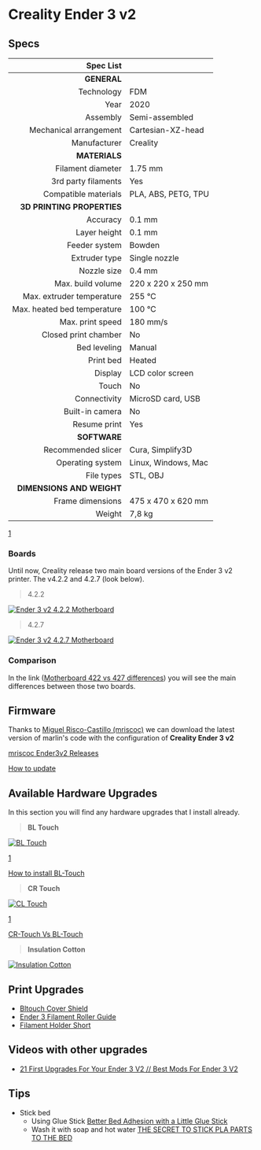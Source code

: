# Creality Ender 3 v2

## Specs

|                   Spec List |                     |
| ---------------------------:|:------------------- |
|                 **GENERAL** |                     |
|                  Technology | FDM                 |
|                        Year | 2020                |
|                    Assembly | Semi-assembled      |
|      Mechanical arrangement | Cartesian-XZ-head   |
|                Manufacturer | Creality            |
|               **MATERIALS** |                     |
|           Filament diameter | 1.75 mm             |
|         3rd party filaments | Yes                 |
|        Compatible materials | PLA, ABS, PETG, TPU |
|  **3D PRINTING PROPERTIES** |                     |
|                    Accuracy | 0.1 mm              |
|                Layer height | 0.1 mm              |
|               Feeder system | Bowden              |
|               Extruder type | Single nozzle       |
|                 Nozzle size | 0.4 mm              |
|           Max. build volume | 220 x 220 x 250 mm  |
|   Max. extruder temperature | 255 °C              |
| Max. heated bed temperature | 100 °C              |
|            Max. print speed | 180 mm/s            |
|        Closed print chamber | No                  |
|                Bed leveling | Manual              |
|                   Print bed | Heated              |
|                     Display | LCD color screen    |
|                       Touch | No                  |
|                Connectivity | MicroSD card, USB   |
|             Built-in camera | No                  |
|                Resume print | Yes                 |
|                **SOFTWARE** |                     |
|          Recommended slicer | Cura, Simplify3D    |
|            Operating system | Linux, Windows, Mac |
|                  File types | STL, OBJ            |
|   **DIMENSIONS AND WEIGHT** |                     |
|            Frame dimensions | 475 x 470 x 620 mm  |
|                      Weight | 7,8 kg              |

[1](https://all3dp.com/1/creality-ender-3-v2-review-3d-printer-specs/)

### Boards

Until now, Creality release two main board versions of the Ender 3 v2 printer. The v4.2.2 and 4.2.7 (look below).

> 4.2.2

<a href="/assets/images/ender_3_v2/ender_3_v2_4.2.2_board.jpeg" target="_blank">
  <img src="/assets/images/ender_3_v2/ender_3_v2_4.2.2_board.jpeg" alt="Ender 3 v2 4.2.2 Motherboard" class="img-small-600"/>
</a>

> 4.2.7

<a href="/assets/images/ender_3_v2/ender_3_v2_4.2.7_board.jpeg" target="_blank">
  <img src="/assets/images/ender_3_v2/ender_3_v2_4.2.7_board.jpeg" alt="Ender 3 v2 4.2.7 Motherboard"  class="img-small-600"/>
</a>

### Comparison

In the link ([Motherboard 422 vs 427 differences](https://www.reddit.com/r/ender3/comments/imhr87/mainboard_422_vs_427_differences/))
you will see the main differences between those two boards.

## Firmware

Thanks to [Miguel Risco-Castillo (mriscoc)](https://github.com/mriscoc) we can download the latest version of
marlin's code with the configuration of **Creality Ender 3 v2**

[mriscoc Ender3v2 Releases](https://github.com/mriscoc/Marlin_Ender3v2/releases)

[How to update](https://github.com/mriscoc/Marlin_Ender3v2/wiki/How-to-install-the-firmware)

## Available Hardware Upgrades

In this section you will find any hardware upgrades that I install already.

> **BL Touch**

<a href="/assets/images/ender_3_v2/bl_touch.jpg" target="_blank">
  <img src="/assets/images/ender_3_v2/bl_touch.jpg" alt="BL Touch" class="img-small-400"/>
</a>

[1](https://www.creality3dofficial.com/products/creality-bl-touch "BL Touch from Creality eshop")

[How to install BL-Touch](https://www.youtube.com/watch?v=NDe6QXreBNs)

> **CR Touch**

<a href="/assets/images/ender_3_v2/cr_touch.jpg" target="_blank">
  <img src="/assets/images/ender_3_v2/cr_touch.jpg" alt="CL Touch" class="img-small-400"/>
</a>

[1](https://www.creality3dofficial.com/products/creality-cr-touch "CR Touch from Creality eshop")

[CR-Touch Vs BL-Touch](https://www.youtube.com/watch?v=CCyTEttj8sk)

> **Insulation Cotton**

<a href="/assets/images/ender_3_v2/insulation_cotton.jpg" target="_blank">
  <img src="/assets/images/ender_3_v2/insulation_cotton.jpg" alt="Insulation Cotton" class="img-small-400"/>
</a>

## Print Upgrades

- [Bltouch Cover Shield](https://www.thingiverse.com/thing:4775291)
- [Ender 3 Filament Roller Guide](https://www.thingiverse.com/thing:3052488)
- [Filament Holder Short](https://www.thingiverse.com/thing:4709977)

## Videos with other upgrades

- [21 First Upgrades For Your Ender 3 V2 // Best Mods For Ender 3 V2
](https://www.youtube.com/watch?v=JarbS8-R7i4)

## Tips

- Stick bed
  - Using Glue Stick [Better Bed Adhesion with a Little Glue Stick
](https://www.youtube.com/watch?v=02c_8HzOR2A)
  - Wash it with soap and hot water [THE SECRET TO STICK PLA PARTS TO THE BED](https://youtu.be/Kj4Xz3DwGSQ)